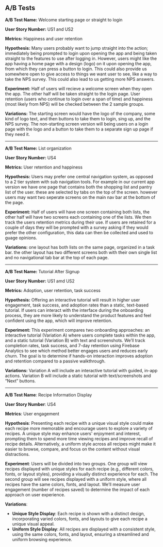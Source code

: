 ## A/B Tests

**A/B Test Name:** Welcome starting page or straight to login

**User Story Number:** US1 and US2

**Metrics:** Happiness and user retention

**Hypothesis:** Many users probably want to jump straight into the action; immediately being
prompted to login upon opening the app and being taken straight to the features to use
after logging in. However, users might like the app having a home page with a design (logo)
on it upon opening the app, from which they can press a button to login. This could also
provide us somewhere open to give access to things we want user to see, like a way to
take the NPS survey. This could also lead to us getting more NPS answers.

**Experiment:** Half of users will recieve a welcome screen when they open the app. The other
half will be taken straight to the login page. User retention (users who continue to login
over a span of time) and happiness (most likely from NPS) will be checked between the 2 sample
groups.

**Variations:** The starting screen would have the logo of the company, some kind of logo text,
and then buttons to take them to login, sing up, and the NPS survey. The non-starting screen
version will being users on a login page with the logo and a button to take them to a separate
sign up page if they need it.

---

**A/B Test Name:** List organization

**User Story Number:** US4

**Metrics:** User retention and happiness

**Hypothesis:** Users may prefer one central navigation system, as opposed to a 2 tier system with sub navigation tools. For example in our current app version we have one page that contains both the shopping list and pantry list of the user. these are selected by tabs on the top of the screen. however users may want two seperate screens on the main nav bar at the bottom of the page.

**Experiment:** Half of users will have one screen containing both lists, the other half will have two screens each containing one of the lists. We then track the users retention metrics during their use. If users are retained for a couple of days they will be prompted with a survey asking if they would prefer the other configuration, this data can then be collected and used to guage opinions.


**Variations:** one layout has both lists on the same page, organized in a task bar. the other layout has two different screens both with their own single list and no navigational tab bar at the top of each page.

---

**A/B Test Name:** Tutorial After Signup

**User Story Number:** US1 amd US2

**Metrics:** Adoption, user retention, task success

**Hypothesis:** Offering an interactive tutorial will result in higher user engagement, task success, and adoption rates than a static, text-based tutorial. If users can interact with the interface during the onboarding process, they are more likely to understand the product features and feel confident using the app, which will improve retention.

**Experiment:** This experiment compares two onboarding approaches: an interactive tutorial (Variation A) where users complete tasks within the app, and a static tutorial (Variation B) with text and screenshots. We’ll track completion rates, task success, and 7-day retention using Firebase Analytics to see which method better engages users and reduces early churn. The goal is to determine if hands-on interaction improves adoption and retention compared to a passive walkthrough.

**Variations:** Variation A will include an interactive tutorial with guided, in-app actions. Variation B will include a static tutorial with text/screenshots and “Next” buttons.


---
**A/B Test Name**: Recipe Information Display

**User Story Number**: US4

**Metrics**: User engagement

**Hypothesis**: Presenting each recipe with a unique visual style could make each recipe more memorable and encourage users to explore a variety of recipes. A unique style may enhance users' enjoyment and interest, prompting them to spend more time viewing recipes and improve recall of recipe details. Alternatively, a uniform style across all recipes might make it easier to browse, compare, and focus on the content without visual distractions.

**Experiment**: Users will be divided into two groups. One group will view recipes displayed with unique styles for each recipe (e.g., different colors, fonts, or layout styles), providing a visually distinct experience for each. The second group will see recipes displayed with a uniform style, where all recipes have the same colors, fonts, and layout. We’ll measure user engagement (number of recipes saved) to determine the impact of each approach on user experience.

**Variations**:
- **Unique Style Display**: Each recipe is shown with a distinct design, incorporating varied colors, fonts, and layouts to give each recipe a unique visual appeal.
- **Uniform Style Display**: All recipes are displayed with a consistent style, using the same colors, fonts, and layout, ensuring a streamlined and uniform browsing experience.

